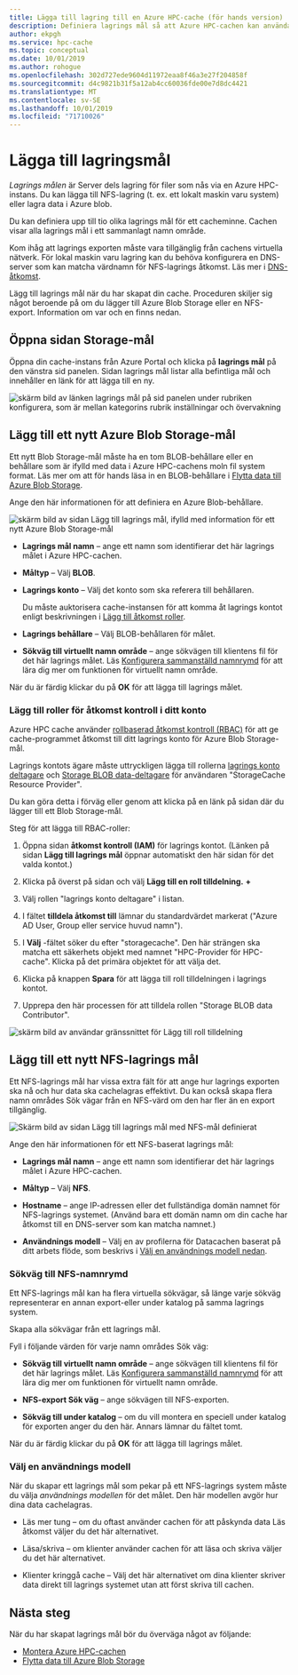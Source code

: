 ```yaml
---
title: Lägga till lagring till en Azure HPC-cache (för hands version)
description: Definiera lagrings mål så att Azure HPC-cachen kan använda ditt lokala NFS-system eller Azure Blob-behållare för långsiktig fil lagring
author: ekpgh
ms.service: hpc-cache
ms.topic: conceptual
ms.date: 10/01/2019
ms.author: rohogue
ms.openlocfilehash: 302d727ede9604d11972eaa8f46a3e27f204858f
ms.sourcegitcommit: d4c9821b31f5a12ab4cc60036fde00e7d8dc4421
ms.translationtype: MT
ms.contentlocale: sv-SE
ms.lasthandoff: 10/01/2019
ms.locfileid: "71710026"
---
```

# <a name="add-storage-targets"></a>Lägga till lagringsmål

*Lagrings målen* är Server dels lagring för filer som nås via en Azure HPC-instans. Du kan lägga till NFS-lagring (t. ex. ett lokalt maskin varu system) eller lagra data i Azure blob.

Du kan definiera upp till tio olika lagrings mål för ett cacheminne. Cachen visar alla lagrings mål i ett sammanlagt namn område.

Kom ihåg att lagrings exporten måste vara tillgänglig från cachens virtuella nätverk. För lokal maskin varu lagring kan du behöva konfigurera en DNS-server som kan matcha värdnamn för NFS-lagrings åtkomst. Läs mer i [DNS-åtkomst](hpc-cache-prereqs.md#dns-access).

Lägg till lagrings mål när du har skapat din cache. Proceduren skiljer sig något beroende på om du lägger till Azure Blob Storage eller en NFS-export. Information om var och en finns nedan.

## <a name="open-the-storage-targets-page"></a>Öppna sidan Storage-mål

Öppna din cache-instans från Azure Portal och klicka på **lagrings mål** på den vänstra sid panelen. Sidan lagrings mål listar alla befintliga mål och innehåller en länk för att lägga till en ny.

![skärm bild av länken lagrings mål på sid panelen under rubriken konfigurera, som är mellan kategorins rubrik inställningar och övervakning](media/hpc-cache-storage-targets-sidebar.png)

## <a name="add-a-new-azure-blob-storage-target"></a>Lägg till ett nytt Azure Blob Storage-mål

Ett nytt Blob Storage-mål måste ha en tom BLOB-behållare eller en behållare som är ifylld med data i Azure HPC-cachens moln fil system format. Läs mer om att för hands läsa in en BLOB-behållare i [Flytta data till Azure Blob Storage](hpc-cache-ingest.md).

Ange den här informationen för att definiera en Azure Blob-behållare.

![skärm bild av sidan Lägg till lagrings mål, ifylld med information för ett nytt Azure Blob Storage-mål](media/hpc-cache-add-blob.png)

<!-- need to replace screenshot after note text is updated with both required RBAC roles -->

* **Lagrings mål namn** – ange ett namn som identifierar det här lagrings målet i Azure HPC-cachen.
* **Måltyp** – Välj **BLOB**.
* **Lagrings konto** – Välj det konto som ska referera till behållaren.

  Du måste auktorisera cache-instansen för att komma åt lagrings kontot enligt beskrivningen i [Lägg till åtkomst roller](#add-the-access-control-roles-to-your-account).
* **Lagrings behållare** – Välj BLOB-behållaren för målet.

* **Sökväg till virtuellt namn område** – ange sökvägen till klientens fil för det här lagrings målet. Läs [Konfigurera sammanställd namnrymd](hpc-cache-namespace.md) för att lära dig mer om funktionen för virtuellt namn område.

När du är färdig klickar du på **OK** för att lägga till lagrings målet.

### <a name="add-the-access-control-roles-to-your-account"></a>Lägg till roller för åtkomst kontroll i ditt konto

Azure HPC cache använder [rollbaserad åtkomst kontroll (RBAC)](https://docs.microsoft.com/azure/role-based-access-control/index) för att ge cache-programmet åtkomst till ditt lagrings konto för Azure Blob Storage-mål.

Lagrings kontots ägare måste uttryckligen lägga till rollerna [lagrings konto deltagare](https://docs.microsoft.com/azure/role-based-access-control/built-in-roles#storage-account-contributor) och [Storage BLOB data-deltagare](https://docs.microsoft.com/azure/role-based-access-control/built-in-roles#storage-blob-data-contributor) för användaren "StorageCache Resource Provider".

Du kan göra detta i förväg eller genom att klicka på en länk på sidan där du lägger till ett Blob Storage-mål.

Steg för att lägga till RBAC-roller:

1. Öppna sidan **åtkomst kontroll (IAM)** för lagrings kontot. (Länken på sidan **Lägg till lagrings mål** öppnar automatiskt den här sidan för det valda kontot.)

1. Klicka på överst på sidan och välj **Lägg till en roll tilldelning.** **+**

1. Välj rollen "lagrings konto deltagare" i listan.

1. I fältet **tilldela åtkomst till** lämnar du standardvärdet markerat ("Azure AD User, Group eller service huvud namn").  

1. I **Välj** -fältet söker du efter "storagecache".  Den här strängen ska matcha ett säkerhets objekt med namnet "HPC-Provider för HPC-cache". Klicka på det primära objektet för att välja det.

1. Klicka på knappen **Spara** för att lägga till roll tilldelningen i lagrings kontot.

1. Upprepa den här processen för att tilldela rollen "Storage BLOB data Contributor".  

![skärm bild av användar gränssnittet för Lägg till roll tilldelning](media/hpc-cache-add-role.png)

## <a name="add-a-new-nfs-storage-target"></a>Lägg till ett nytt NFS-lagrings mål

Ett NFS-lagrings mål har vissa extra fält för att ange hur lagrings exporten ska nå och hur data ska cachelagras effektivt. Du kan också skapa flera namn områdes Sök vägar från en NFS-värd om den har fler än en export tillgänglig.

![Skärm bild av sidan Lägg till lagrings mål med NFS-mål definierat](media/hpc-cache-add-nfs-target.png)

Ange den här informationen för ett NFS-baserat lagrings mål:

* **Lagrings mål namn** – ange ett namn som identifierar det här lagrings målet i Azure HPC-cachen.

* **Måltyp** – Välj **NFS**.

* **Hostname** – ange IP-adressen eller det fullständiga domän namnet för NFS-lagrings systemet. (Använd bara ett domän namn om din cache har åtkomst till en DNS-server som kan matcha namnet.)

* **Användnings modell** – Välj en av profilerna för Datacachen baserat på ditt arbets flöde, som beskrivs i [Välj en användnings modell nedan](#choose-a-usage-model).

### <a name="nfs-namespace-paths"></a>Sökväg till NFS-namnrymd

Ett NFS-lagrings mål kan ha flera virtuella sökvägar, så länge varje sökväg representerar en annan export-eller under katalog på samma lagrings system.

Skapa alla sökvägar från ett lagrings mål.
<!-- You can create multiple namespace paths to represent different exports on the same NFS storage system, but you must create them all from one storage target. -->

Fyll i följande värden för varje namn områdes Sök väg:

* **Sökväg till virtuellt namn område** – ange sökvägen till klientens fil för det här lagrings målet. Läs [Konfigurera sammanställd namnrymd](hpc-cache-namespace.md) för att lära dig mer om funktionen för virtuellt namn område.

<!--  The virtual path should start with a slash ``/``. -->

* **NFS-export Sök väg** – ange sökvägen till NFS-exporten.

* **Sökväg till under katalog** – om du vill montera en speciell under katalog för exporten anger du den här. Annars lämnar du fältet tomt.

När du är färdig klickar du på **OK** för att lägga till lagrings målet.

### <a name="choose-a-usage-model"></a>Välj en användnings modell
<!-- referenced from GUI - update aka.ms link if you change this heading -->

När du skapar ett lagrings mål som pekar på ett NFS-lagrings system måste du välja *användnings modellen* för det målet. Den här modellen avgör hur dina data cachelagras.

* Läs mer tung – om du oftast använder cachen för att påskynda data Läs åtkomst väljer du det här alternativet.

* Läsa/skriva – om klienter använder cachen för att läsa och skriva väljer du det här alternativet.

* Klienter kringgå cache – Välj det här alternativet om dina klienter skriver data direkt till lagrings systemet utan att först skriva till cachen.

## <a name="next-steps"></a>Nästa steg

När du har skapat lagrings mål bör du överväga något av följande:

* [Montera Azure HPC-cachen](hpc-cache-mount.md)
* [Flytta data till Azure Blob Storage](hpc-cache-ingest.md)
